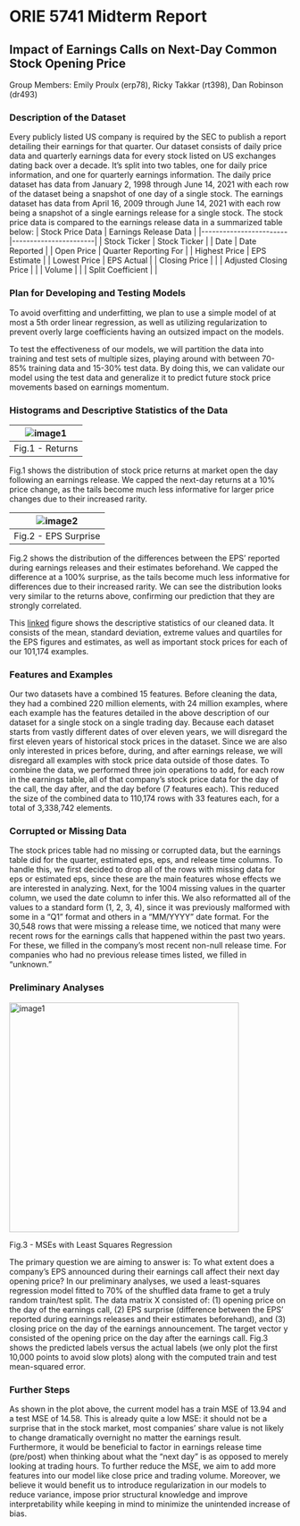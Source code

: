 # ORIE 5741 Midterm Report

## Impact of Earnings Calls on Next-Day Common Stock Opening Price

Group Members: Emily Proulx (erp78), Ricky Takkar (rt398), Dan Robinson (dr493)

### Description of the Dataset

Every publicly listed US company is required by the SEC to publish a report detailing their earnings for that quarter. Our dataset consists of daily price data and quarterly earnings data for every stock listed on US exchanges dating back over a decade. It’s split into two tables, one for daily price information, and one for quarterly earnings information. The daily price dataset has data from January 2, 1998 through June 14, 2021 with each row of the dataset being a snapshot of one day of a single stock. The earnings dataset has data from April 16, 2009 through June 14, 2021 with each row being a snapshot of a single earnings release for a single stock. The stock price data is compared to the earnings release data in a summarized table below: 
| Stock Price Data       | Earnings Release Data |
|------------------------|-----------------------|
| Stock Ticker           | Stock Ticker          |
| Date                   | Date Reported         |
| Open Price             | Quarter Reporting For |
| Highest Price          | EPS Estimate          |
| Lowest Price           | EPS Actual            |
| Closing Price          |                       |
| Adjusted Closing Price |                       |
| Volume                 |                       |
| Split Coefficient      |                       |

### Plan for Developing and Testing Models

To avoid overfitting and underfitting, we plan to use a simple model of at most a 5th order linear regression, as well as utilizing regularization to prevent overly large coefficients having an outsized impact on the models. 

To test the effectiveness of our models, we will partition the data into training and test sets of multiple sizes, playing around with between 70-85% training data and 15-30% test data. By doing this, we can validate our model using the test data and generalize it to predict future stock price movements based on earnings momentum.

### Histograms and Descriptive Statistics of the Data

| ![image1](https://user-images.githubusercontent.com/44250480/139758501-0ee9b9bb-861f-46f1-bfbd-510271839984.png) |
|:--:|
| Fig.1 - Returns |
Fig.1 shows the distribution of stock price returns at market open the day following an earnings release. We capped the next-day returns at a 10% price change, as the tails become much less informative for larger price changes due to their increased rarity. 

| ![image2](https://user-images.githubusercontent.com/44250480/139758526-0bb0df22-07de-448d-8a36-480d408c6985.png) |
|:--:|
| Fig.2 - EPS Surprise |
Fig.2 shows the distribution of the differences between the EPS’ reported during earnings releases and their estimates beforehand. We capped the difference at a 100% surprise, as the tails become much less informative for differences due to their increased rarity. We can see the distribution looks very similar to the returns above, confirming our prediction that they are strongly correlated.

This [linked](https://postimg.cc/G9Kzd7tv) figure shows the descriptive statistics of our cleaned data. It consists of the mean, standard deviation, extreme values and quartiles for the EPS figures and estimates, as well as important stock prices for each of our 101,174 examples.

### Features and Examples

Our two datasets have a combined 15 features. Before cleaning the data, they had a combined 220 million elements, with 24 million examples, where each example has the features detailed in the above description of our dataset for a single stock on a single trading day. Because each dataset starts from vastly different dates of over eleven years, we will disregard the first eleven years of historical stock prices in the dataset. Since we are also only interested in prices before, during, and after earnings release, we will disregard all examples with stock price data outside of those dates. To combine the data, we performed three join operations to add, for each row in the earnings table, all of that company’s stock price data for the day of the call, the day after, and the day before (7 features each). This reduced the size of the combined data to 110,174 rows with 33 features each, for a total of 3,338,742 elements.

### Corrupted or Missing Data

The stock prices table had no missing or corrupted data, but the earnings table did for the quarter, estimated eps, eps, and release time columns. To handle this, we first decided to drop all of the rows with missing data for eps or estimated eps, since these are the main features whose effects we are interested in analyzing. Next, for the 1004 missing values in the quarter column, we used the date column to infer this. We also reformatted all of the values to a standard form (1, 2, 3, 4), since it was previously malformed with some in a “Q1” format and others in a “MM/YYYY” date format. For the 30,548 rows that were missing a release time, we noticed that many were recent rows for the earnings calls that happened within the past two years. For these, we filled in the company’s most recent non-null release time. For companies who had no previous release times listed, we filled in “unknown.”

### Preliminary Analyses

<img width="411" alt="image1" src="https://user-images.githubusercontent.com/44250480/139779274-dae05cba-8ba4-4e66-af19-d128c2f053be.png">

Fig.3 - MSEs with Least Squares Regression

The primary question we are aiming to answer is: To what extent does a company’s EPS announced during their earnings call affect their next day opening price? In our preliminary analyses, we used a least-squares regression model fitted to 70% of the shuffled data frame to get a truly random train/test split. The data matrix X consisted of: (1) opening price on the day of the earnings call, (2) EPS surprise (difference between the EPS’ reported during earnings releases and their estimates beforehand), and (3) closing price on the day of the earnings announcement. The target vector y consisted of the opening price on the day after the earnings call. Fig.3 shows the predicted labels versus the actual labels (we only plot the first 10,000 points to avoid slow plots) along with the computed train and test mean-squared error.


### Further Steps

As shown in the plot above, the current model has a train MSE of 13.94 and a test MSE of 14.58. This is already quite a low MSE: it should not be a surprise that in the stock market, most companies’ share value is not likely to change dramatically overnight no matter the earnings result. Furthermore, it would be beneficial to factor in earnings release time (pre/post) when thinking about what the “next day” is as opposed to merely looking at trading hours. To further reduce the MSE, we aim to add more features into our model like close price and trading volume. Moreover, we believe it would benefit us to introduce regularization in our models to reduce variance, impose prior structural knowledge and improve interpretability while keeping in mind to minimize the unintended increase of bias.   

